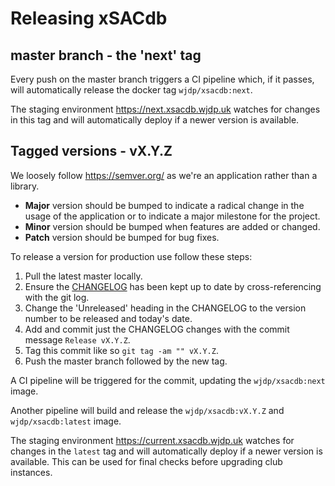 # Releasing xSACdb


## master branch - the 'next' tag

Every push on the master branch triggers a CI pipeline which, if it passes, will automatically release the docker tag `wjdp/xsacdb:next`.

The staging environment https://next.xsacdb.wjdp.uk watches for changes in this tag and will automatically deploy if a newer version is available.


## Tagged versions - vX.Y.Z

We loosely follow https://semver.org/ as we're an application rather than a library.

- **Major** version should be bumped to indicate a radical change in the usage of the application or to indicate a major milestone for the project.
- **Minor** version should be bumped when features are added or changed.
- **Patch** version should be bumped for bug fixes.

To release a version for production use follow these steps:

1. Pull the latest master locally.
2. Ensure the [CHANGELOG](CHANGELOG.md) has been kept up to date by cross-referencing with the git log.
3. Change the 'Unreleased' heading in the CHANGELOG to the version number to be released and today's date.
4. Add and commit just the CHANGELOG changes with the commit message `Release vX.Y.Z`.
5. Tag this commit like so `git tag -am "" vX.Y.Z`.
6. Push the master branch followed by the new tag.

A CI pipeline will be triggered for the commit, updating the `wjdp/xsacdb:next` image.

Another pipeline will build and release the `wjdp/xsacdb:vX.Y.Z` and `wjdp/xsacdb:latest` image.

The staging environment https://current.xsacdb.wjdp.uk watches for changes in the `latest` tag and will automatically deploy if a newer version is available.
This can be used for final checks before upgrading club instances.
